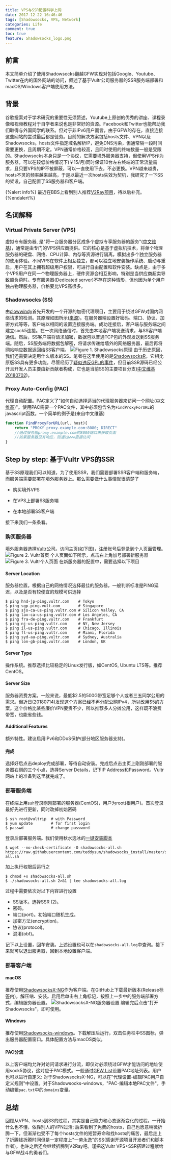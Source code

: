 ```yaml
---
title: VPS与SSR配置科学上网
date: 2017-12-22 16:46:46
tags: [Shadowsocks, VPS, Network]
categories: Life
comment: true
toc: true
feature: Shadowsocks_logo.png
---
```


## 前言

本文简单介绍了使用Shadowsocks翻越GFW实现对包括Google、Youtube、Twitter在内的国外网站的访问，叙述了基于Vultr公司服务器的SSR服务端部署和macOS/Windows客户端使用方法。 <!--more-->

## 背景

谷歌搜索对于学术研究的重要性无须赘述，Youtube上原创的优秀的讲座、课程录像和视频教程对于自学者来说也是非常好的资源。Facebook和Twitter也能帮助我们取得与外国同学的联系。但对于非IPv6用户而言，由于GFW的存在，直接连接这些网站的尝试最后都是徒劳。目前的解决方案包括hosts文件、VPN以及Shadowsocks。hosts文件指定域名解析IP，避免DNS污染，但通常隔一段时间需要更换，且周期不定。VPN通常价格较高，且同时使用的终端数量一般是受限的。Shadowsocks本身只是一个协议，它需要境外服务器支持，但使用VPS作为服务器，可以在较低价格情况下(￥15/月)同时保证10台左右终端的正常流量需求，且只要VPS的IP不被屏蔽，可以一直使用下去，不必更换。VPN越来越贵，hosts不灵的频率越来越高，于是以最近一次hosts失效为契机，我研究了一下SS的架设，自己配置了SS服务器和客户端。

{%alert info%} 最近在BBS上看到别人推荐[V2Ray项目](https://github.com/v2ray/v2ray-core)，待以后补充。{%endalert%}

## 名词解释

### Virtual Private Server (VPS)
虚拟专有服务器, 是"将一台服务器分区成多个虚拟专享服务器的服务"([中文维基](https://zh.wikipedia.org/wiki/%E8%99%9A%E6%8B%9F%E4%B8%93%E7%94%A8%E6%9C%8D%E5%8A%A1%E5%99%A8))，通常是由专门的VPS供应商提供。它的核心是基于虚拟机技术，将单个物理服务器的硬盘、网络、CPU计算、内存等资源进行隔离，模拟出多个独立服务器的使用体验。不同VPS在软件上相互独立，都可以独立地安装操作系统、启动与重启，用户在其上拥有超级用户权限，可进行自由配置和软件安装。缺点是，由于多个VPS用户在同一个物理服务器上，硬件资源会相互影响，特别是当供应商超卖导致超负荷时。专有服务器(Dedicated server)不存在这种情形，但也因为单个用户独占物理服务器，价格要比VPS高很多。

### Shadowsocks (SS)

由[clowwindy](https://github.com/clowwindy)首先开发的一个开源的加密代理项目，主要用于绕过GFW对国内网络请求的检测。其原理如图所示([来源](https://ieeexplore.ieee.org/document/8048116/))。在服务器端设置好密码、端口、协议、加密方式等等，客户端以相同的设置连接服务端。成功连接后，客户端与服务端之间建立sock5连接。在一次网络通信时，首先由本地客户端发送请求，与SS客户端通信。然后，SS客户端将请求加密，数据包以普通TCP包的外观发送到SS服务端。随后，SS服务端将数据包解密，将请求传递给墙外的网络服务器，最后再将网站响应数据返回给SS客户端。
![Figure 1. Shadowsocks原理](ss-comm-principle.gif)
由于历史原因，我们还需要决定用什么版本的SS。笔者在这里使用的是[ShadowsocksR](https://github.com/shadowsocksrr/shadowsocksr.git)，它相比原版SS具有更多功能。尽管经历了[疑似违反GPL的事件](https://t.du9l.com/2015/08/qi-wen-gong-shang/)，但目前SSR源码已经公开且开发人员主要由新贡献者构成，它也是当前SS的主要项目分支([中文维基20180702](https://zh.wikipedia.org/wiki/Shadowsocks#ShadowsocksR))。

### Proxy Auto-Config (PAC)

代理自动配置。PAC定义了"如何自动选择适当的代理服务器来访问一个网址([中文维基](https://zh.wikipedia.org/wiki/%E4%BB%A3%E7%90%86%E8%87%AA%E5%8A%A8%E9%85%8D%E7%BD%AE))"。使用PAC需要一个PAC文件，其中必须包含名为`FindProxyForURL`的javascript函数。一个简单的例子是(来自中文维基)

```js
function FindProxyForURL(url, host){
    return "PROXY proxy.example.com:8080; DIRECT"
    //通过服务器proxy.example.com的8080端口来获取页面
    //如果服务器没有响应，则通过www直接访问
}
```




## Step by step: 基于Vultr VPS的SSR

基于SS原理我们可以知道，为了使用SSR，我们需要部署SSR客户端和服务端，而服务端需要部署在境外服务器上。那么需要做什么事情就很清楚了

- 购买境外VPS

- 在VPS上部署SS服务端

- 在本地部署SS客户端

接下来我们一条条看。

### 购买服务器

境外服务器选择[Vultr](www.vultr.com)公司。访问主页(如下图)，注册账号后登录到个人页面管理。
![Figure 2. Vultr首页](vultr-homepage.png)
个人页面如下所示，点击右上角加号部署新服务器
![Figure 3. Vultr个人页面](vultr-mypage.png)
在新服务器的配置中，需要选择以下项目

#### Server Location
服务器位置。根据自己的网络情况选择最佳的服务器，一般判断标准是PING延迟，以及是否有较便宜的规模可供选择
```shell
$ ping hnd-jp-ping.vultr.com    # Tokyo
$ ping sgp-ping.vult.com        # Singapore
$ ping sjo-ca-us-ping.vultr.com # Silicon Valley, CA
$ ping lax-ca-us-ping.vultr.com # Los Angeles, CA
$ ping fra-de-ping.vultr.com    # Frankfurt
$ ping nj-us-ping.vultr.com     # NY, New Jersey
$ ping il-us-ping.vultr.com     # Chicago, Illinois
$ ping fl-us-ping.vultr.com     # Miami, Florida
$ ping syd-au-ping.vultr.com    # Sydney, Australia
$ ping lon-gb-ping.vultr.com    # London, UK
```

#### Server Type
操作系统。推荐选择比较稳定的Linux发行版，如CentOS, Ubuntu LTS等。推荐CentOS。
#### Server Size
服务器资费方案。一般来说，最低\$2.5的500G带宽足够个人或者三五同学公用的需求。但近日(20180714)发现这个方案已经不再分配公网IPv4，所以改用\$5的方案。这个价格比某些廉价VPN要贵不少，所以推荐多人分摊公用，这样既不浪费带宽，也能省些钱。
#### Additional Features
额外特性。建议启用IPv6和DDoS保护(部分地区服务器支持)。
#### 完成
选择好后点击deploy完成部署，等待自动安装。完成后点击主页上刚刚部署的服务器右侧的三个小点，选择Server Details，记下IP Address和Password。Vultr网站上的准备到这里就完成了。 

### 部署服务端
在终端上用`ssh`登录刚刚部署的服务器(CentOS)，用户为root(根用户)。首次登录最好先进行更新，同时改掉初始密码
```shell
$ ssh root@vultrip  # with Password
$ yum update        # for first login
$ passwd            # change password
```
登录后部署服务端。我们使用秋水逸冰的[一键安装脚本](https://teddysun.com/486.html)
```shell
$ wget --no-check-certificate -O shadowsocks-all.sh https://raw.githubusercontent.com/teddysun/shadowsocks_install/master/shadowsocks-all.sh
```
加上执行权限后运行之
```shell
$ chmod +x shadowsocks-all.sh
$ ./shadowsocks-all.sh 2>&1 | tee shadowsocks-all.log
```
过程中需要依次对以下内容进行设置
- SS版本。选择SSR (2)。
- 密码。
- 端口(port)。初始端口随机生成。
- 加密方法(encryption)。
- 协议(protocol)。
- 混淆(obf)。

记下以上设置，回车安装。上述设置也可以在`shadowsocks-all.log`中查询。接下来就可以退出服务器，回到本地设置客户端。

### 部署客户端
#### macOS
推荐使用[ShadowsocksX-NG](https://github.com/shadowsocks/ShadowsocksX-NG)作为客户端。在GitHub上下载最新版本(Release标签内)，解压缩、安装。启用后单击右上角标记，按照上一步中的服务端部署方式，编辑服务器设置。
![ShadowsocksX-NG服务器设置](ssr-client.png)
编辑完后点击"打开Shadowsocks"，即可使用。

#### Windows
推荐使用[Shadowsocks-windows](https://github.com/shadowsocks/shadowsocks-windows)。下载解压后运行，双击任务栏中SS图标，弹出服务器配置窗口。具体配置方法与macOS类似。

#### PAC分流

以上客户端均允许对访问请求进行分流，即仅对必须绕过GFW才能访问的地址使用sock5协议，这对应于PAC模式。一般通过[GFW List](https://github.com/gfwlist/gfwlist)设置PAC地址列表。用户也可以进行自定义: 对于ShadowsocksX-NG，可以在"代理设置-编辑PAC用户自定义规则"中设置。对于Shadowsocks-windows，"PAC-编辑本地PAC文件"，手动编辑`pac.txt`中的`domains`变量。



## 总结

回顾从VPN、hosts到SS的过程，其实是自己能力和心态逐渐变化的过程。一开始什么也不懂，依靠别人的VPN过活; 后来看到了免费的hosts，自己也愿意稍微折腾一下，但渐渐也受不了每个hosts文件的短暂寿命和找hosts的痛苦，最后走上了折腾钱折腾时间但是一定程度上"一劳永逸"的SS(感谢开源项目开发者们和脚本作者)。也许之后还会继续折腾到V2Ray吧。谨把这Vultr VPS+SSR搭建过程献给与GFW战斗的勇者们。
